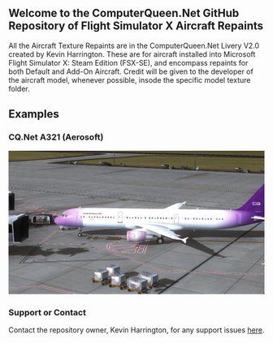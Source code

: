 ## Welcome to the ComputerQueen.Net GitHub Repository of Flight Simulator X Aircraft Repaints
All the Aircraft Texture Repaints are in the ComputerQueen.Net Livery V2.0 created by Kevin Harrington.  These are for aircraft installed into Microsoft Flight Simulator X: Steam Edition (FSX-SE), and encompass repaints for both Default and Add-On Aircraft.  Credit will be given to the developer of the aircraft model, whenever possible, insode the specific model texture folder.

## Examples
### CQ.Net A321 (Aerosoft)
<IMG src="https://github.com/dizzyqueen/CQNet_fsx_plane_paints/blob/master/N321CQ%20-%20005.png">



### Support or Contact

Contact the repository owner, Kevin Harrington, for any support issues <a href="mailto:kevin@computerqueen.net">here</a>.
